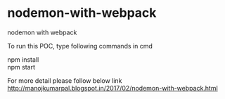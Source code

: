 # nodemon-with-webpack
nodemon with webpack

To run this POC, type following commands in cmd

npm install<br/>
npm start

For more detail please follow below link<br/>
http://manojkumarpal.blogspot.in/2017/02/nodemon-with-webpack.html

